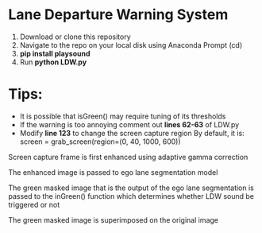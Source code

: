 # Lane Departure Warning System

1. Download or clone this repository
2. Navigate to the repo on your local disk using Anaconda Prompt (cd)
3. **pip install playsound** 
4. Run **python LDW.py**

# Tips:

- It is possible that isGreen() may require tuning of its thresholds
- If the warning is too annoying comment out **lines 62-63** of LDW.py
- Modify **line 123** to change the screen capture region
    By default, it is: screen = grab_screen(region=(0, 40, 1000, 600))

Screen capture frame is first enhanced using adaptive gamma correction

The enhanced image is passed to ego lane segmentation model

The green masked image that is the output of the ego lane segmentation is passed to
the inGreen() function which determines whether LDW sound be triggered or not

The green masked image is superimposed on the original image
